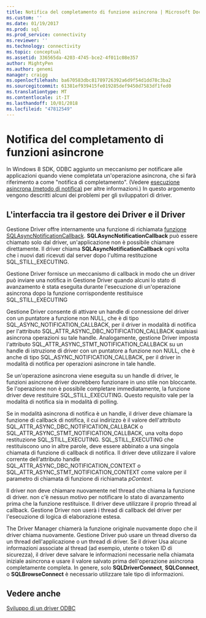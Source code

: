 ```yaml
---
title: Notifica del completamento di funzione asincrona | Microsoft Docs
ms.custom: ''
ms.date: 01/19/2017
ms.prod: sql
ms.prod_service: connectivity
ms.reviewer: ''
ms.technology: connectivity
ms.topic: conceptual
ms.assetid: 336565da-4203-4745-bce2-4f011c08e357
author: MightyPen
ms.author: genemi
manager: craigg
ms.openlocfilehash: ba670583dbc81789726392a6d9f54d1dd78c3ba2
ms.sourcegitcommit: 61381ef939415fe019285def9450d7583df1fed0
ms.translationtype: MT
ms.contentlocale: it-IT
ms.lasthandoff: 10/01/2018
ms.locfileid: "47812549"
---
```

# <a name="notification-of-asynchronous-function-completion"></a>Notifica del completamento di funzioni asincrone
In Windows 8 SDK, ODBC aggiunto un meccanismo per notificare alle applicazioni quando viene completata un'operazione asincrona, che si farà riferimento a come "notifica di completamento". (Vedere [esecuzione asincrona (metodo di notifica)](../../../odbc/reference/develop-app/asynchronous-execution-notification-method.md) per altre informazioni.) In questo argomento vengono descritti alcuni dei problemi per gli sviluppatori di driver.  
  
## <a name="the-interface-between-the-driver-manager-and-driver"></a>L'interfaccia tra il gestore dei Driver e il Driver  
 Gestione Driver offre internamente una funzione di richiamata [funzione SQLAsyncNotificationCallback](../../../odbc/reference/develop-driver/sqlasyncnotificationcallback-function.md). **SQLAsyncNotificationCallback** può essere chiamato solo dal driver, un'applicazione non è possibile chiamare direttamente. Il driver chiama **SQLAsyncNotificationCallback** ogni volta che i nuovi dati ricevuti dal server dopo l'ultima restituzione SQL_STILL_EXECUTING.  
  
 Gestione Driver fornisce un meccanismo di callback in modo che un driver può inviare una notifica in Gestione Driver quando alcuni lo stato di avanzamento è stata eseguita durante l'esecuzione di un'operazione asincrona dopo la funzione corrispondente restituisce SQL_STILL_EXECUTING  
  
 Gestione Driver consente di attivare un handle di connessione del driver con un puntatore a funzione non NULL, che è di tipo SQL_ASYNC_NOTIFICATION_CALLBACK, per il driver in modalità di notifica per l'attributo SQL_ATTR_ASYNC_DBC_NOTIFICATION_CALLBACK qualsiasi asincrona operazioni su tale handle. Analogamente, gestione Driver imposta l'attributo SQL_ATTR_ASYNC_STMT_NOTIFICATION_CALLBACK su un handle di istruzione di driver con un puntatore a funzione non NULL, che è anche di tipo SQL_ASYNC_NOTIFICATION_CALLBACK, per il driver in modalità di notifica per operazioni asincrone in tale handle.  
  
 Se un'operazione asincrona viene eseguita su un handle di driver, le funzioni asincrone driver dovrebbero funzionare in uno stile non bloccante. Se l'operazione non è possibile completare immediatamente, la funzione driver deve restituire SQL_STILL_EXECUTING. Questo requisito vale per la modalità di notifica sia in modalità di polling.  
  
 Se in modalità asincrona di notifica è un handle, il driver deve chiamare la funzione di callback di notifica, il cui indirizzo è il valore dell'attributo SQL_ATTR_ASYNC_DBC_NOTIFICATION_CALLBACK o SQL_ATTR_ASYNC_STMT_NOTIFICATION_CALLBACK, una volta dopo restituzione SQL_STILL_EXECUTING. SQL_STILL_EXECUTING che restituiscono uno in altre parole, deve essere abbinato a una singola chiamata di funzione di callback di notifica. Il driver deve utilizzare il valore corrente dell'attributo handle SQL_ATTR_ASYNC_DBC_NOTIFICATION_CONTEXT o SQL_ATTR_ASYNC_STMT_NOTIFICATION_CONTEXT come valore per il parametro di chiamata di funzione di richiamata *pContext*.  
  
 Il driver non deve chiamare nuovamente nel thread che chiama la funzione di driver. non c'è nessun motivo per notificare lo stato di avanzamento prima che la funzione restituisce. Il driver deve utilizzare il proprio thread al callback. Gestione Driver non userà i thread di callback del driver per l'esecuzione di logica di elaborazione estesa.  
  
 The Driver Manager chiamerà la funzione originale nuovamente dopo che il driver chiama nuovamente. Gestione Driver può usare un thread diverso da un thread dell'applicazione o un thread di driver. Se il driver Usa alcune informazioni associate al thread (ad esempio, utente o token ID di sicurezza), il driver deve salvare le informazioni necessarie nella chiamata iniziale asincrona e usare il valore salvato prima dell'operazione asincrona completamente completa. In genere, solo **SQLDriverConnect**, **SQLConnect**, o **SQLBrowseConnect** è necessario utilizzare tale tipo di informazioni.  
  
## <a name="see-also"></a>Vedere anche  
 [Sviluppo di un driver ODBC](../../../odbc/reference/develop-driver/developing-an-odbc-driver.md)
